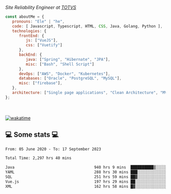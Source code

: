 <p><em>Site Reliability Engineer at <a href="https://www.totvs.com/">TOTVS</a></br>
</em></p>


```javascript
const aboutMe = {
   pronouns: "Ele" | "he",
   code: [ Javascript, Typescript, HTML, CSS, Java, Golang, Python ],
   technologies: {
      frontEnd: {
         js: ["VueJS"],
         css: ["Vuetify"]
      },
      backEnd: {
         java: ["Spring", "Hibernate", "JPA"],
         misc: ["Bash", "Shell Script"]
      },
      devOps: ["AWS", "Docker", "Kubernetes"],
      databases: ["Oracle", "PostgreSQL", "MySQL"],
      misc: ["firebase"],
   },
   architecture: ["Single page applications", "Clean Architecture", "MVC", "Microservices"],
};
```
</br></br>
[![wakatime](https://wakatime.com/badge/user/a3a8ed06-d304-4d6b-bc86-4adc418cdea7.svg)](https://wakatime.com/@a3a8ed06-d304-4d6b-bc86-4adc418cdea7)
<h2>💻 Some stats 💻</h2>

<!--START_SECTION:waka-->

```txt
From: 05 June 2020 - To: 17 September 2023

Total Time: 2,297 hrs 40 mins

Java                                   940 hrs 9 mins  ██████████▒░░░░░░░░░░░░░░   40.92 %
YAML                                   288 hrs 30 mins ███░░░░░░░░░░░░░░░░░░░░░░   12.56 %
SQL                                    251 hrs 59 mins ██▓░░░░░░░░░░░░░░░░░░░░░░   10.97 %
Vue.js                                 197 hrs 29 mins ██░░░░░░░░░░░░░░░░░░░░░░░   08.60 %
XML                                    162 hrs 58 mins █▓░░░░░░░░░░░░░░░░░░░░░░░   07.09 %
```

<!--END_SECTION:waka-->
